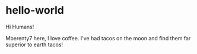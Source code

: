 # hello-world

Hi Humans!

Mberenty7 here, I love coffee.
I've had tacos on the moon and find them far superior to earth tacos!

